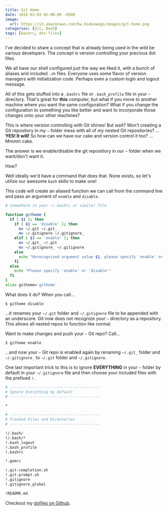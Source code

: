 ```yaml
---
title: Git Home
date: 2016-03-03 05:00:00 -0500
image:
  url: https://s3.amazonaws.com/bw.bideowego/images/git-home.png
categories: [Git, Bash]
tags: [bashrc, dot-files]
---
```



I've decided to share a concept that is already being used in the wild be various developers. The concept is version controlling your precious dot files.


We all have our shell configured just the way we liked it, with a bunch of aliases and included `.sh` files. Everyone uses some flavor of version managers with initialization code. Perhaps even a custom login and logout message.


All of this gets stuffed into a `.bashrc` file or `.bash_profile` file in your `~` directory. That's great for **this** computer, but what if you move to another machine where you want the same configuration? What if you change the configuration to something you like better and want to incorporate those changes onto your other machines?


This is where version controlling with Git shines! But wait? Won't creating a Git repository in my `~` folder mess with all of my nested Git repositories? ... **YES! It will!** So how can we have our cake and version control it too? ... Mmmm cake.

The answer is we enable/disable the git repositiory in our `~` folder when we want/don't want it.

How?

Well ideally we'd have a command that does that. None exists, so let's utilize our awesome `bash` skills to make one!

This code will create an aliased function we can call from the command line and pass an argument of `enable` and `disable`.

```bash
# somewhere in your ~/.bashrc or similar file

function githome {
  if [ $1 ]; then
    if [ $1 == 'disable' ]; then
      mv ~/.git ~/.git_
      mv ~/.gitignore ~/.gitignore_
    elif [ $1 == 'enable' ]; then
      mv ~/.git_ ~/.git
      mv ~/.gitignore_ ~/.gitignore
    else
      echo "Unrecognized argument value $1, please specify 'enable' or 'disable'"
    fi
  else
    echo "Please specify 'enable' or 'disable'"
  fi
}
alias githome='githome'
```

What does it do? When you call...

```shell
$ githome disable
```

...it renames your `~/.git` folder and `~/.gitignore` file to be appended with an underscore. Git now does not recognize your `~` directory as a repository. This allows all nested repos to function like normal.


Want to make changes and push your `~` Git repo? Call...

```shell
$ githome enable
```

...and now your `~` Git repo is enabled again by renaming `~/.git_` folder and `~/.gitignore_` to `~/.git` folder and `~/.gitignore`.



One last important trick to this is to ignore **EVERYTHING** in your `~` folder by default in your `~/.gitignore` file and then choose your included files with the prefixed `!`.

```bash
# ----------------------------------------
# Ignore Everything by Default
# ----------------------------------------

*

# ----------------------------------------
# Tracked Files and Directories
# ----------------------------------------

!/.bash/
!/.bash/*
!.bash_logout
!.bash_profile
!.bashrc

!.gemrc

!.git-completion.sh
!.git-prompt.sh
!.gitignore
!.gitignore_global

!README.md
```


Checkout my [dofiles on Github](https://github.com/BideoWego/dotfiles).




